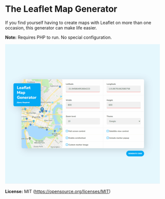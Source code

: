 # The Leaflet Map Generator
If you find yourself having to create maps with Leaflet on more than one occasion, this generator can make life easier.

**Note:** Requires PHP to run. No special configuration.

<img src="leaflet.gif" />

**License:** MIT (https://opensource.org/licenses/MIT)

